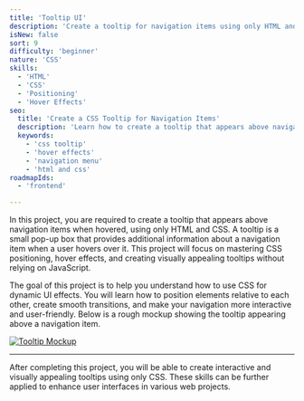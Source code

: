 ```yaml
---
title: 'Tooltip UI'  
description: 'Create a tooltip for navigation items using only HTML and CSS.'  
isNew: false  
sort: 9  
difficulty: 'beginner'  
nature: 'CSS'
skills:  
  - 'HTML'  
  - 'CSS'  
  - 'Positioning'
  - 'Hover Effects'
seo:  
  title: 'Create a CSS Tooltip for Navigation Items'  
  description: 'Learn how to create a tooltip that appears above navigation items on hover using only HTML and CSS.'  
  keywords:  
    - 'css tooltip'
    - 'hover effects'
    - 'navigation menu'
    - 'html and css'  
roadmapIds:  
  - 'frontend'  

---
```


In this project, you are required to create a tooltip that appears above navigation items when hovered, using only HTML and CSS. A tooltip is a small pop-up box that provides additional information about a navigation item when a user hovers over it. This project will focus on mastering CSS positioning, hover effects, and creating visually appealing tooltips without relying on JavaScript.

The goal of this project is to help you understand how to use CSS for dynamic UI effects. You will learn how to position elements relative to each other, create smooth transitions, and make your navigation more interactive and user-friendly. Below is a rough mockup showing the tooltip appearing above a navigation item.

[![Tooltip Mockup](https://assets.roadmap.sh/guest/tooltip-zh8gm.png)](https://assets.roadmap.sh/guest/tooltip-zh8gm.png)



---

After completing this project, you will be able to create interactive and visually appealing tooltips using only CSS. These skills can be further applied to enhance user interfaces in various web projects.